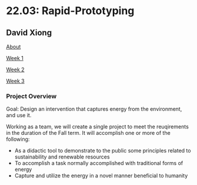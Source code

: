 # 22.03: Rapid-Prototyping
## David Xiong

[About](https://dtxiong.github.io/rapid-prototyping/about)

[Week 1](https://dtxiong.github.io/rapid-prototyping/week1)

[Week 2](https://dtxiong.github.io/rapid-prototyping/week2)

[Week 3](https://dtxiong.github.io/rapid-prototyping/week3)

### Project Overview

Goal: Design an intervention that captures energy from the environment, and use it.

Working as a team, we will create a single project to meet the reuqirements in the duration of the Fall term. 
It will accomplish one or more of the following:
- As a didactic tool to demonstrate to the public some principles related to sustainability and renewable resources
- To accomplish a task normally accomplished with traditional forms of energy
- Capture and utilize the energy in a novel manner beneficial to humanity


